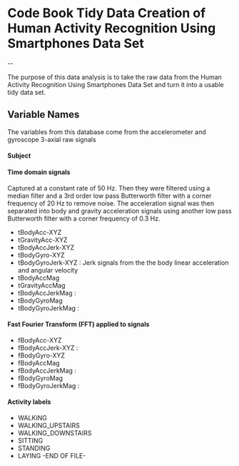 
# Code Book Tidy Data Creation of Human Activity Recognition Using Smartphones Data Set 
--

The purpose of this data analysis is to take the raw data from the Human Activity Recognition Using Smartphones Data Set and turn it into a usable tidy data set.

## Variable Names

The variables from this database come from the accelerometer and gyroscope 3-axial raw signals

#### Subject 

#### Time domain signals

Captured at a constant rate of 50 Hz. Then they were filtered using a median filter and a 3rd order low pass Butterworth filter with a corner frequency of 20 Hz to remove noise. The acceleration signal was then separated into body and gravity acceleration signals using another low pass Butterworth filter with a corner frequency of 0.3 Hz.

* tBodyAcc-XYZ
* tGravityAcc-XYZ
* tBodyAccJerk-XYZ
* tBodyGyro-XYZ
* tBodyGyroJerk-XYZ : Jerk signals from the the body linear acceleration and angular velocity
* tBodyAccMag
* tGravityAccMag
* tBodyAccJerkMag :
* tBodyGyroMag
* tBodyGyroJerkMag : 

#### Fast Fourier Transform (FFT) applied to signals
* fBodyAcc-XYZ
* fBodyAccJerk-XYZ : 
* fBodyGyro-XYZ
* fBodyAccMag
* fBodyAccJerkMag : 
* fBodyGyroMag
* fBodyGyroJerkMag : 

#### Activity labels
* WALKING
* WALKING_UPSTAIRS
* WALKING_DOWNSTAIRS
* SITTING
* STANDING
* LAYING
-END OF FILE-